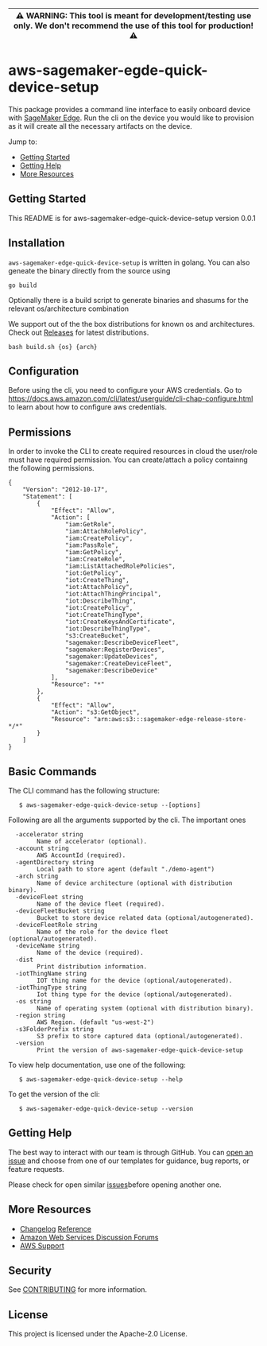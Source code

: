 | &#9888; **WARNING**: This tool is meant for development/testing use only. We don't recommend the use of this tool for production! &#9888; |
| --- |

# aws-sagemaker-egde-quick-device-setup

This package provides a command line interface to easily onboard device with [SageMaker Edge](https://aws.amazon.com/sagemaker/edge/). Run the cli on the device you would like to provision as it will create all the necessary artifacts on the device.

Jump to:

- [Getting Started ](#getting-started)
- [Getting Help](#getting-help)
- [More Resources](#more-resource)


Getting Started
---------------

This README is for aws-sagemaker-edge-quick-device-setup version 0.0.1

Installation
------------

`aws-sagemaker-edge-quick-device-setup` is written in golang. You can also geneate the binary directly from the source using

`go build` 

Optionally there is a build script to generate binaries and shasums for the relevant os/architecture combination


We support out of the the box distributions for known os and architectures. Check out [Releases](#releases) for latest distributions.


`bash build.sh {os} {arch}`

Configuration
-------------

Before using the cli, you need to configure your AWS credentials. Go to https://docs.aws.amazon.com/cli/latest/userguide/cli-chap-configure.html to learn about how to configure aws credentials.


Permissions
-----------

In order to invoke the CLI to create required resources in cloud the user/role must have required permission. You can create/attach a policy containng the following permissions.

```
{
    "Version": "2012-10-17",
    "Statement": [
        {
            "Effect": "Allow",
            "Action": [
                "iam:GetRole",
                "iam:AttachRolePolicy",
                "iam:CreatePolicy",
                "iam:PassRole",
                "iam:GetPolicy",
                "iam:CreateRole",
                "iam:ListAttachedRolePolicies",
                "iot:GetPolicy",
                "iot:CreateThing",
                "iot:AttachPolicy",
                "iot:AttachThingPrincipal",
                "iot:DescribeThing",
                "iot:CreatePolicy",
                "iot:CreateThingType",
                "iot:CreateKeysAndCertificate",
                "iot:DescribeThingType",
                "s3:CreateBucket",
                "sagemaker:DescribeDeviceFleet",
                "sagemaker:RegisterDevices",
                "sagemaker:UpdateDevices",
                "sagemaker:CreateDeviceFleet",
                "sagemaker:DescribeDevice"
            ],
            "Resource": "*"
        },
        {
            "Effect": "Allow",
            "Action": "s3:GetObject",
            "Resource": "arn:aws:s3:::sagemaker-edge-release-store-*/*"
        }
    ]
}
```

Basic Commands
--------------

The CLI command has the following structure:

```
   $ aws-sagemaker-edge-quick-device-setup --[options]
```

Following are all the arguments supported by the cli. The important ones 
```
  -accelerator string
        Name of accelerator (optional).
  -account string
        AWS AccountId (required).
  -agentDirectory string
        Local path to store agent (default "./demo-agent")
  -arch string
        Name of device architecture (optional with distribution binary).
  -deviceFleet string
        Name of the device fleet (required).
  -deviceFleetBucket string
        Bucket to store device related data (optional/autogenerated).
  -deviceFleetRole string
        Name of the role for the device fleet (optional/autogenerated).
  -deviceName string
        Name of the device (required).
  -dist
        Print distribution information.
  -iotThingName string
        IOT thing name for the device (optional/autogenerated).
  -iotThingType string
        Iot thing type for the device (optional/autogenerated).
  -os string
        Name of operating system (optional with distribution binary).
  -region string
        AWS Region. (default "us-west-2")
  -s3FolderPrefix string
        S3 prefix to store captured data (optional/autogenerated).
  -version
        Print the version of aws-sagemaker-edge-quick-device-setup
```

To view help documentation, use one of the following:

```
   $ aws-sagemaker-edge-quick-device-setup --help
```

To get the version of the cli:

```
   $ aws-sagemaker-edge-quick-device-setup --version
```

Getting Help
------------

The best way to interact with our team is through GitHub. You can [open
an issue](https://github.com/aws/aws-sagemaker-edge-quick-device-setup/issues/new/choose) and
choose from one of our templates for guidance, bug reports, or feature
requests.


Please check for open similar
[issues](https://github.com/aws/aws-sagemaker-edge-quick-device-setup/issues/)before opening
another one.

More Resources
--------------

-  [Changelog](https://github.com/aws/aws-cli/blob/develop/CHANGELOG.rst)
   [Reference](https://docs.aws.amazon.com/cli/latest/reference/)
-  [Amazon Web Services Discussion
   Forums](https://forums.aws.amazon.com/)
-  [AWS Support](https://console.aws.amazon.com/support/home#/)

## Security

See [CONTRIBUTING](CONTRIBUTING.md#security-issue-notifications) for more information.

## License

This project is licensed under the Apache-2.0 License.
